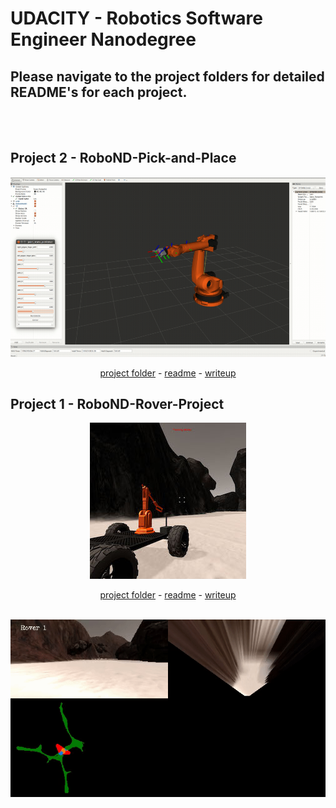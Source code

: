 # UDACITY - Robotics Software Engineer Nanodegree

## Please navigate to the project folders for detailed README's for each project.
<br><br>

## Project 2 - RoboND-Pick-and-Place
<a href="Project 2 - RoboND-Pick-and-Place">
<div align=center>
	<img src="Project 2 - RoboND-Pick-and-Place/misc_images/misc1.png">
</div>
</a>
<p align="center">
<a target="_new" href="https://github.com/carldgosselin/robotics/tree/master/Project%202%20-%20RoboND-Pick-and-Place">project folder</a> -
<a target="_new" href="https://github.com/carldgosselin/robotics/blob/master/Project%202%20-%20RoboND-Pick-and-Place/README.md">readme</a> -
<a target="_new" href="https://github.com/carldgosselin/robotics/blob/master/Project%202%20-%20RoboND-Pick-and-Place/writeup_carldgosselin.md">writeup</a>
</p>


## Project 1 - RoboND-Rover-Project
<a href="Project 1 - RoboND-Rover-Project">
<div align=center>
	<img src="Project 1 - RoboND-Rover-Project/misc/rover_image.jpg">
</div>
</a>
<p align="center">
<a target="_new" href="https://github.com/carldgosselin/robotics/tree/master/Project%201%20-%20RoboND-Rover-Project">project folder</a> -
<a target="_new" href="https://github.com/carldgosselin/robotics/blob/master/Project%201%20-%20RoboND-Rover-Project/README.md">readme</a> -
<a target="_new" href="https://github.com/carldgosselin/robotics/blob/master/Project%201%20-%20RoboND-Rover-Project/writeup_carldgosselin.md">writeup</a>
</p>
<br>
<a href="Project 1 - RoboND-Rover-Project/writeup_carldgosselin.md">
<div align=center>
	<img src="Project 1 - RoboND-Rover-Project/misc/rover1.gif">
</div>
</a>